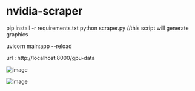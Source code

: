 # nvidia-scraper

pip install -r requirements.txt
python scraper.py //this script will generate graphics 


uvicorn main:app --reload

url : http://localhost:8000/gpu-data


![image](https://github.com/ujjwalraj09/nvidia-scraper/assets/138800022/7c55cca9-b862-440a-9bde-4a6cd488ccff)

![image](https://github.com/ujjwalraj09/nvidia-scraper/assets/138800022/6b6b1c4f-f0c0-415f-b3ee-ad55ee5e7933)
